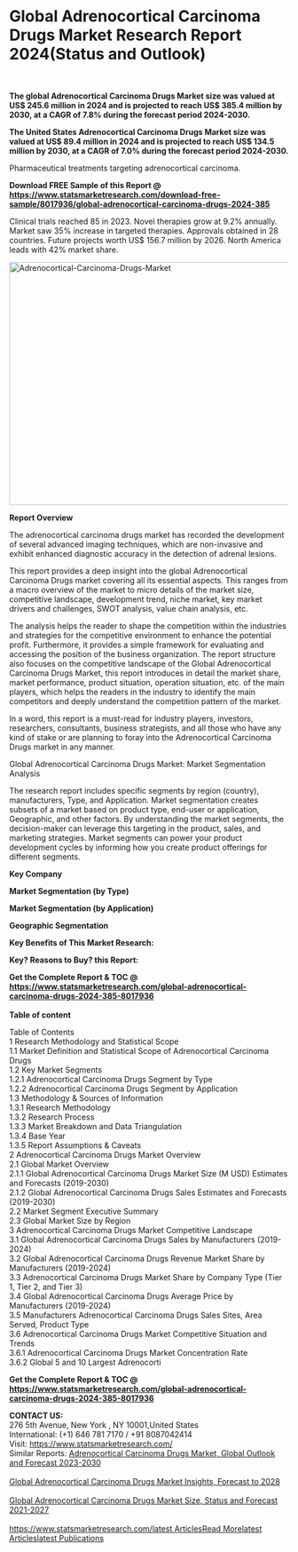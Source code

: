 <h1>Global Adrenocortical Carcinoma Drugs Market Research Report 2024(Status and Outlook)</h1><br/><p><strong>The global Adrenocortical Carcinoma Drugs Market size was valued at US$ 245.6 million in 2024 and is projected to reach US$ 385.4 million by 2030, at a <strong>CAGR</strong> of 7.8% during the forecast period 2024-2030.</strong></p><p><strong>The United States Adrenocortical Carcinoma Drugs Market size was valued at US$ 89.4 million in 2024 and is projected to reach US$ 134.5 million by 2030, at a <strong>CAGR</strong> of 7.0% during the forecast period 2024-2030.</strong></p><p>Pharmaceutical treatments targeting adrenocortical carcinoma.</p><p><strong>Download FREE Sample of this Report @ <a href="https://www.statsmarketresearch.com/download-free-sample/8017936/global-adrenocortical-carcinoma-drugs-2024-385">https://www.statsmarketresearch.com/download-free-sample/8017936/global-adrenocortical-carcinoma-drugs-2024-385</a></strong></p><p>Clinical trials reached 85 in 2023. Novel therapies grow at 9.2% annually. Market saw 35% increase in targeted therapies. Approvals obtained in 28 countries. Future projects worth US$ 156.7 million by 2026. North America leads with 42% market share.</p><p><img alt="Adrenocortical-Carcinoma-Drugs-Market" src="https://www.grandresearchstore.com/assets/report-images/Adrenocortical_Carcinoma_Drugs_Market.png" style="width: 730px; height: 438px;"></p><p><strong>Report Overview</strong></p><p>The adrenocortical carcinoma drugs market has recorded the development of several advanced imaging techniques, which are non-invasive and exhibit enhanced diagnostic accuracy in the detection of adrenal lesions.</p><p>This report provides a deep insight into the global Adrenocortical Carcinoma Drugs market covering all its essential aspects. This ranges from a macro overview of the market to micro details of the market size, competitive landscape, development trend, niche market, key market drivers and challenges, SWOT analysis, value chain analysis, etc.</p><p>The analysis helps the reader to shape the competition within the industries and strategies for the competitive environment to enhance the potential profit. Furthermore, it provides a simple framework for evaluating and accessing the position of the business organization. The report structure also focuses on the competitive landscape of the Global Adrenocortical Carcinoma Drugs Market, this report introduces in detail the market share, market performance, product situation, operation situation, etc. of the main players, which helps the readers in the industry to identify the main competitors and deeply understand the competition pattern of the market.</p><p>In a word, this report is a must-read for industry players, investors, researchers, consultants, business strategists, and all those who have any kind of stake or are planning to foray into the Adrenocortical Carcinoma Drugs market in any manner.</p><p>Global Adrenocortical Carcinoma Drugs Market: Market Segmentation Analysis</p><p>The research report includes specific segments by region (country), manufacturers, Type, and Application. Market segmentation creates subsets of a market based on product type, end-user or application, Geographic, and other factors. By understanding the market segments, the decision-maker can leverage this targeting in the product, sales, and marketing strategies. Market segments can power your product development cycles by informing how you create product offerings for different segments.</p><p><strong>Key Company</strong></p><p><strong>Market Segmentation (by Type)</strong></p><p><strong>Market Segmentation (<strong>by Application</strong>)</strong></p><p><strong>Geographic Segmentation</strong></p><p><strong>Key Benefits of This Market Research:</strong></p><p><strong>Key? <strong>Reasons to Buy</strong>? this Report:</strong></p><div><b>Get the Complete Report & TOC @ <a href="https://www.statsmarketresearch.com/global-adrenocortical-carcinoma-drugs-2024-385-8017936">https://www.statsmarketresearch.com/global-adrenocortical-carcinoma-drugs-2024-385-8017936</a></b></div><br><b>Table of content</b><p>Table of Contents<br /> 1 Research Methodology and Statistical Scope<br /> 1.1 Market Definition and Statistical Scope of Adrenocortical Carcinoma Drugs<br /> 1.2 Key Market Segments<br /> 1.2.1 Adrenocortical Carcinoma Drugs Segment by Type<br /> 1.2.2 Adrenocortical Carcinoma Drugs Segment by Application<br /> 1.3 Methodology & Sources of Information<br /> 1.3.1 Research Methodology<br /> 1.3.2 Research Process<br /> 1.3.3 Market Breakdown and Data Triangulation<br /> 1.3.4 Base Year<br /> 1.3.5 Report Assumptions & Caveats<br /> 2 Adrenocortical Carcinoma Drugs Market Overview<br /> 2.1 Global Market Overview<br /> 2.1.1 Global Adrenocortical Carcinoma Drugs Market Size (M USD) Estimates and Forecasts (2019-2030)<br /> 2.1.2 Global Adrenocortical Carcinoma Drugs Sales Estimates and Forecasts (2019-2030)<br /> 2.2 Market Segment Executive Summary<br /> 2.3 Global Market Size by Region<br /> 3 Adrenocortical Carcinoma Drugs Market Competitive Landscape<br /> 3.1 Global Adrenocortical Carcinoma Drugs Sales by Manufacturers (2019-2024)<br /> 3.2 Global Adrenocortical Carcinoma Drugs Revenue Market Share by Manufacturers (2019-2024)<br /> 3.3 Adrenocortical Carcinoma Drugs Market Share by Company Type (Tier 1, Tier 2, and Tier 3)<br /> 3.4 Global Adrenocortical Carcinoma Drugs Average Price by Manufacturers (2019-2024)<br /> 3.5 Manufacturers Adrenocortical Carcinoma Drugs Sales Sites, Area Served, Product Type<br /> 3.6 Adrenocortical Carcinoma Drugs Market Competitive Situation and Trends<br /> 3.6.1 Adrenocortical Carcinoma Drugs Market Concentration Rate<br /> 3.6.2 Global 5 and 10 Largest Adrenocorti<br><div><b>Get the Complete Report & TOC @ <a href="https://www.statsmarketresearch.com/global-adrenocortical-carcinoma-drugs-2024-385-8017936">https://www.statsmarketresearch.com/global-adrenocortical-carcinoma-drugs-2024-385-8017936</a></b></div></p> <b>CONTACT US:</b><br>276 5th Avenue, New York , NY 10001,United States<br>International: (+1) 646 781 7170 / +91 8087042414<br>Visit: <a href="https://www.statsmarketresearch.com/">https://www.statsmarketresearch.com/</a><br>Similar Reports: <a href="https://www.statsmarketresearch.com/global-adrenocortical-carcinoma-drugs-2024-385-8017936">Adrenocortical Carcinoma Drugs Market, Global Outlook and Forecast 2023-2030</a><br/><br/><a href="https://www.statsmarketresearch.com/global-adrenocortical-carcinoma-drugs-2024-385-8017936">Global Adrenocortical Carcinoma Drugs Market Insights, Forecast to 2028</a><br/><br/><a href="https://www.statsmarketresearch.com/global-adrenocortical-carcinoma-drugs-2024-385-8017936">Global Adrenocortical Carcinoma Drugs Market Size, Status and Forecast 2021-2027</a><br/><br/><a href="https://gyeongbokgung.com">https://www.statsmarketresearch.com/</a><a href="https://hallyeomaritime.com">latest Articles</a><a href="https://jingwansa.com">Read More</a><a href=https://nguoiviet.jp/">latest Articles</a><a href="https://www.intelmarketresearch.com/">latest Publications</a>
